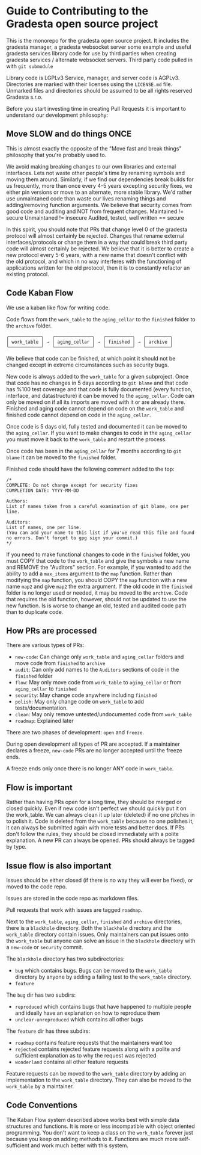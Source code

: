 Guide to Contributing to the Gradesta open source project
========================================================================

This is the monorepo for the gradesta open source project.
It includes the gradesta manager,
a gradesta websocket server
some example and useful gradesta services
library code for use by third parties when creating gradesta services / alternate websocket servers.
Third party code pulled in with `git submodule`

Library code is LGPLv3
Service, manager, and server code is AGPLv3.
Directories are marked with their licenses using the `LICENSE.md` file.
Unmarked files and directories should be assumed to be all rights reserved Gradesta s.r.o.

Before you start investing time in creating Pull Requests it is important to understand our development philosophy:

Move SLOW and do things ONCE
----------------------------------

This is almost exactly the opposite of the "Move fast and break things" philosophy that you're probably used to.

We avoid making breaking changes to our own libraries and external interfaces.
Lets not waste other people's time by renaming symbols and moving them around.
Similarly, if we find our dependencies break builds for us frequently,
more than once every 4-5 years excepting security fixes,
we either pin versions or move to an alternate, more stable library.
We'd rather use unmaintaned code than waste our lives renaming things and adding/removing function arguments.
We believe that security comes from good code and auditing and NOT from frequent changes.
Maintained != secure
Unmaintaned != insecure
Audited, tested, well written == secure


In this spirit, you should note that PRs that change level 0 of the gradesta protocol will almost certainly be rejected.
Changes that rename external interfaces/protocols or change them in a way that could break third party code will almost certainly be rejected.
We believe that it is better to create a new protocol every 5-6 years,
with a new name that doesn't conflict with the old protocol,
and which in no way interferes with the functioning of applications written for the old protocol,
then it is to constantly refactor an existing protocol.

Code Kaban Flow
------------------

We use a kaban like flow for writing code.

Code flows from the `work_table` to the `aging_cellar` to the `finished` folder to the `archive` folder.

```
╭────────────╮   ╭──────────────╮   ╭──────────╮   ╭─────────╮
│ work_table │ → │ aging_cellar │ → │ finished │ → │ archive │
╰────────────╯   ╰──────────────╯   ╰──────────╯   ╰─────────╯
```

We believe that code can be finished, at which point it should not be changed except in extreme
circumstances such as security bugs.

New code is always added to the `work_table` for a given subproject.
Once that code has no changes in 5 days according to `git blame`
and that code has %100 test coverage
and that code is fully documented (every function, interface, and datastructure)
it can be moved to the `aging_cellar`.
Code can only be moved on if all its imports are moved with it or are already there.
Finished and aging code cannot depend on code on the `work_table`
and finished code cannot depend on code in the `aging_cellar`.

Once code is 5 days old, fully tested and documented it can be moved to the `aging_cellar`.
If you want to make changes to code in the `aging_cellar` you must move it back to the `work_table` and restart the process.

Once code has been in the `aging_cellar` for 7 months according to `git blame` it can be moved to the `finished` folder.

Finished code should have the following comment added to the top:

```
/*
COMPLETE: Do not change except for security fixes
COMPLETION DATE: YYYY-MM-DD

Authors:
List of names taken from a careful examination of git blame, one per line.

Auditors:
List of names, one per line.
(You can add your name to this list if you've read this file and found no errors. Don't forget to gpg sign your commit.)
*/
```

If you need to make functional changes to code in the `finished` folder, you must COPY that code to the `work_table` and give the symbols a new name and REMOVE the "Auditors" section.
For example, if you wanted to add the ability to add a `max_items` argument to the `map` function.
Rather than modifying the `map` function,
you should COPY the `map` function with a new name `map2` and give `map2` the extra argument.
If the old code in the `finished` folder is no longer used or needed, it may be moved to the `archive`.
Code that requires the old function, however, should not be updated to use the new function.
Is is worse to change an old, tested and audited code path than to duplicate code.

How PRs are processed
-------------------------

There are various types of PRs:

- `new-code`: Can change only `work_table` and `aging_cellar` folders and move code from `finished` to `archive`
- `audit`: Can only add names to the `Auditors` sections of code in the `finished` folder
- `flow`: May only move code from `work_table` to `aging_cellar` or from `aging_cellar` to `finished`
- `security`: May change code anywhere including `finished`
- `polish`: May only change code on `work_table` to add tests/documentation.
- `clean`: May only remove untested/undocumented code from `work_table`
- `roadmap`: Explained later

There are two phases of development: `open` and `freeze`.

During open development all types of PR are accepted.
If a maintainer declares a freeze, `new-code` PRs are no longer accepted until the freeze ends.

A freeze ends only once there is no longer ANY code in `work_table`.

Flow is important
--------------------

Rather than having PRs open for a long time, they should be merged or closed quickly.
Even if new code isn't perfect we should quickly put it on the work_table.
We can always clean it up later (deleted) if no one pitches in to polish it.
Code is deleted from the `work_table` because no one polishes it,
it can always be submitted again with more tests and better docs.
If PRs don't follow the rules, they should be closed immediately with a polite explanation.
A new PR can always be opened.
PRs should always be tagged by type.

Issue flow is also important
----------------------------------

Issues should be either closed (if there is no way they will ever be fixed), or moved to the code repo.

Issues are stored in the code repo as markdown files.

Pull requests that work with issues are tagged `roadmap`.

Next to the `work_table`, `aging_cellar`, `finished` and `archive` directories, there is a `blackhole` directory.
Both the `blackhole` directory and the `work_table` directory contain issues.
Only maintainers can put issues onto the `work_table` but anyone can solve an issue in the `blackhole` directory with a `new-code` or `security` commit.

The `blackhole` directory has two subdirectories:

- `bug` which contains bugs. Bugs can be moved to the `work_table` directory by anyone by adding a failing test to the `work_table` directory.
- `feature`

The `bug` dir has two subdirs:

- `reproduced` which contains bugs that have happened to multiple people and ideally have an explanation on how to reproduce them
- `unclear-unreproduced` which contains all other bugs

The `feature` dir has three subdirs:

- `roadmap` contains feature requests that the maintainers want too
- `rejected` contains rejected feature requests along with a polite and sufficient explanation as to why the request was rejected
- `wonderland` contains all other feature requests


Feature requests can be moved to the `work_table` directory by adding an implementation to the `work_table` directory. They can also be moved to the `work_table` by a maintainer.


Code Conventions
-------------------

The Kaban Flow system described above works best with simple data structures and functions.
It is more or less incompatible with object oriented programming.
You don't want to keep a class on the `work_table` forever
just because you keep on adding methods to it.
Functions are much more self-sufficient and work much better with this system.
